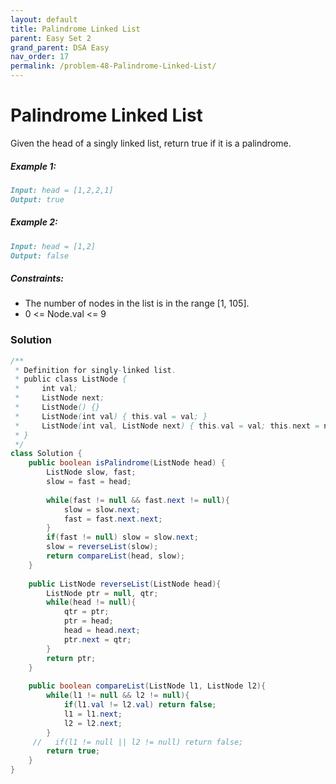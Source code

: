 ```yaml
---
layout: default
title: Palindrome Linked List
parent: Easy Set 2
grand_parent: DSA Easy
nav_order: 17
permalink: /problem-48-Palindrome-Linked-List/
---
```

# Palindrome Linked List

Given the head of a singly linked list, return true if it is a palindrome.

##### Example 1:
```markdown
Input: head = [1,2,2,1]
Output: true
```
##### Example 2:
```markdown
Input: head = [1,2]
Output: false
```
##### Constraints:
* The number of nodes in the list is in the range [1, 105].
* 0 <= Node.val <= 9

### Solution
```java
/**
 * Definition for singly-linked list.
 * public class ListNode {
 *     int val;
 *     ListNode next;
 *     ListNode() {}
 *     ListNode(int val) { this.val = val; }
 *     ListNode(int val, ListNode next) { this.val = val; this.next = next; }
 * }
 */
class Solution {
    public boolean isPalindrome(ListNode head) {
        ListNode slow, fast;
        slow = fast = head;
        
        while(fast != null && fast.next != null){
            slow = slow.next;
            fast = fast.next.next;
        }
        if(fast != null) slow = slow.next;
        slow = reverseList(slow);
        return compareList(head, slow);
    }
    
    public ListNode reverseList(ListNode head){
        ListNode ptr = null, qtr;
        while(head != null){
            qtr = ptr;
            ptr = head;
            head = head.next;
            ptr.next = qtr;
        }
        return ptr;
    }
    
    public boolean compareList(ListNode l1, ListNode l2){
        while(l1 != null && l2 != null){
            if(l1.val != l2.val) return false;
            l1 = l1.next;
            l2 = l2.next;
        }
     //   if(l1 != null || l2 != null) return false;
        return true;
    }
}
```
